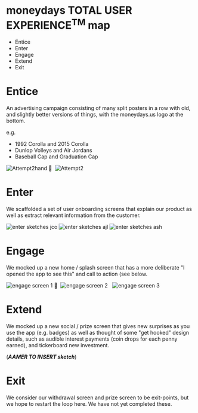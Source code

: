 # moneydays **TOTAL USER EXPERIENCE**<sup>TM</sup> map

* Entice
* Enter
* Engage
* Extend
* Exit

# Entice

An advertising campaign consisting of many split posters in a row with old, and slightly better versions of things, with the moneydays.us logo at the bottom.

e.g.  
* 1992 Corolla and 2015 Corolla
* Dunlop Volleys and Air Jordans
* Baseball Cap and Graduation Cap

![Attempt2hand](https://github.com/Cash-Economy/BMGF/blob/master/design/logomk2.0.png "Attempt2hand") ⃗  ![Attempt2](https://github.com/Cash-Economy/BMGF/blob/master/design/logomk2.png "Attempt2")

# Enter

We scaffolded a set of user onboarding screens that explain our product as well as extract relevant information from the customer.

![enter sketches jco](https://github.com/Cash-Economy/BMGF/blob/master/Artifacts/elements/product-sketches/TUX%20Sketches%2011.6.16/Enter%20sketch%20(JCO).jpg)
![enter sketches ajl](https://github.com/Cash-Economy/BMGF/blob/master/Artifacts/elements/product-sketches/TUX%20Sketches%2011.6.16/Enter%20sketch%20(AJL).jpg)
![enter sketches ash](https://github.com/Cash-Economy/BMGF/blob/master/Artifacts/elements/product-sketches/TUX%20Sketches%2011.6.16/Enter%20sketch%20(ASH).jpg)

# Engage

We mocked up a new home / splash screen that has a more deliberate "I opened the app to see this" and call to action (see below.

![engage screen 1](https://github.com/Cash-Economy/BMGF/blob/master/Artifacts/elements/product-sketches/TUX%20Sketches%2011.6.16/Engage%20screen%201.png) ⃗  ![engage screen 2](https://github.com/Cash-Economy/BMGF/blob/master/Artifacts/elements/product-sketches/TUX%20Sketches%2011.6.16/Engage%20screen%202.png)   ![engage screen 3](https://github.com/Cash-Economy/BMGF/blob/master/Artifacts/elements/product-sketches/TUX%20Sketches%2011.6.16/Engage%20screen%203.png)

# Extend

We mocked up a new social / prize screen that gives new surprises as you use the app (e.g. badges) as well as thought of some "get hooked" design details, such as audible interest payments (coin drops for each penny earned), and tickerboard new investment.

(***AAMER TO INSERT sketch***)

# Exit

We consider our withdrawal screen and prize screen to be exit-points, but we hope to restart the loop here. We have not yet completed these.
